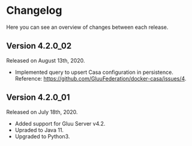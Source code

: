 # Changelog

Here you can see an overview of changes between each release.

## Version 4.2.0_02

Released on August 13th, 2020.

* Implemented query to upsert Casa configuration in persistence. Reference: https://github.com/GluuFederation/docker-casa/issues/4.

## Version 4.2.0_01

Released on July 18th, 2020.

* Added support for Gluu Server v4.2.
* Upraded to Java 11.
* Upgraded to Python3.
